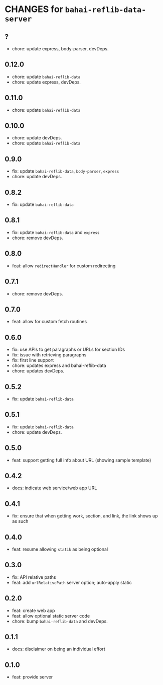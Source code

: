 # CHANGES for `bahai-reflib-data-server`

## ?

- chore: update express, body-parser, devDeps.

## 0.12.0

- chore: update `bahai-reflib-data`
- chore: update express, devDeps.

## 0.11.0

- chore: update `bahai-reflib-data`

## 0.10.0

- chore: update devDeps.
- chore: update `bahai-reflib-data`

## 0.9.0

- fix: update `bahai-reflib-data`, `body-parser`, `express`
- chore: update devDeps.

## 0.8.2

- fix: update `bahai-reflib-data`

## 0.8.1

- fix: update `bahai-reflib-data` and `express`
- chore: remove devDeps.

## 0.8.0

- feat: allow `redirectHandler` for custom redirecting

## 0.7.1

- chore: remove devDeps.

## 0.7.0

- feat: allow for custom fetch routines

## 0.6.0

- fix: use APIs to get paragraphs or URLs for section IDs
- fix: issue with retrieving paragraphs
- fix: first line support
- chore: updates express and bahai-reflib-data
- chore: updates devDeps.

## 0.5.2

- fix: update `bahai-reflib-data`

## 0.5.1

- fix: update `bahai-reflib-data`
- chore: update devDeps.

## 0.5.0

- feat: support getting full info about URL (showing sample template)

## 0.4.2

- docs: indicate web service/web app URL

## 0.4.1

- fix: ensure that when getting work, section, and link, the link
    shows up as such

## 0.4.0

- feat: resume allowing `statik` as being optional

## 0.3.0

- fix: API relative paths
- feat: add `urlRelativePath` server option; auto-apply static

## 0.2.0

- feat: create web app
- feat: allow optional static server code
- chore: bump `bahai-reflib-data` and devDeps.

## 0.1.1

- docs: disclaimer on being an individual effort

## 0.1.0

- feat: provide server
